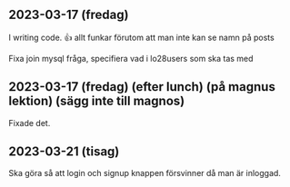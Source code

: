 ## 2023-03-17 (fredag)
I writing code. 👍
allt funkar förutom att man inte kan se namn på posts

Fixa join mysql fråga, specifiera vad i lo28users som ska tas med

## 2023-03-17 (fredag) (efter lunch) (på magnus lektion) (sägg inte till magnos)
Fixade det.

## 2023-03-21 (tisag)
Ska göra så att login och signup knappen försvinner då man är inloggad.